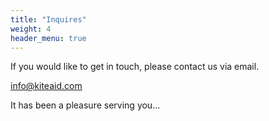 ```yaml
---
title: "Inquires"
weight: 4
header_menu: true
---
```


If you would like to get in touch, please contact us via email.

<a href="mailto:info@kiteaid.com">info@kiteaid.com</a>

It has been a pleasure serving you...